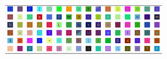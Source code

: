 <table>
<tr>
<td><img src="68.gif"></td>
<td><img src="78.gif"></td>
<td><img src="45.gif"></td>
<td><img src="5B.gif"></td>
<td><img src="46.gif"></td>
<td><img src="35.gif"></td>
<td><img src="60.gif"></td>
<td><img src="39.gif"></td>
<td><img src="23.gif"></td>
<td><img src="gr3.gif"></td>
<td><img src="4A.gif"></td>
<td><img src="6A.gif"></td>
<td><img src="41.gif"></td>
<td><img src="47.gif"></td>
<td><img src="38.gif"></td>
<td><img src="5A.gif"></td>
</tr>
<tr>
<td><img src="79.gif"></td>
<td><img src="21.gif"></td>
<td><img src="54.gif"></td>
<td><img src="62.gif"></td>
<td><img src="56.gif"></td>
<td><img src="50.gif"></td>
<td><img src="57.gif"></td>
<td><img src="32.gif"></td>
<td><img src="61.gif"></td>
<td><img src="3B.gif"></td>
<td><img src="63.gif"></td>
<td><img src="33.gif"></td>
<td><img src="72.gif"></td>
<td><img src="75.gif"></td>
<td><img src="2D.gif"></td>
<td><img src="6D.gif"></td>
</tr>
<tr>
<td><img src="4E.gif"></td>
<td><img src="31.gif"></td>
<td><img src="29.gif"></td>
<td><img src="22.gif"></td>
<td><img src="2C.gif"></td>
<td><img src="4C.gif"></td>
<td><img src="7E.gif"></td>
<td><img src="25.gif"></td>
<td><img src="2B.gif"></td>
<td><img src="30.gif"></td>
<td><img src="73.gif"></td>
<td><img src="67.gif"></td>
<td><img src="48.gif"></td>
<td><img src="2F.gif"></td>
<td><img src="7D.gif"></td>
<td><img src="27.gif"></td>
</tr>
<tr>
<td><img src="5D.gif"></td>
<td><img src="26.gif"></td>
<td><img src="44.gif"></td>
<td><img src="52.gif"></td>
<td><img src="59.gif"></td>
<td><img src="36.gif"></td>
<td><img src="6E.gif"></td>
<td><img src="gr1.gif"></td>
<td><img src="4D.gif"></td>
<td><img src="gr2.gif"></td>
<td><img src="65.gif"></td>
<td><img src="71.gif"></td>
<td><img src="6C.gif"></td>
<td><img src="58.gif"></td>
<td><img src="5F.gif"></td>
<td><img src="77.gif"></td>
</tr>
<tr>
<td><img src="24.gif"></td>
<td><img src="4F.gif"></td>
<td><img src="2E.gif"></td>
<td><img src="66.gif"></td>
<td><img src="5E.gif"></td>
<td><img src="4B.gif"></td>
<td><img src="3A.gif"></td>
<td><img src="6B.gif"></td>
<td><img src="7B.gif"></td>
<td><img src="28.gif"></td>
<td><img src="74.gif"></td>
<td><img src="53.gif"></td>
<td><img src="34.gif"></td>
<td><img src="69.gif"></td>
<td><img src="2A.gif"></td>
<td><img src="6F.gif"></td>
</tr>
<tr>
<td><img src="7A.gif"></td>
<td><img src="43.gif"></td>
<td><img src="42.gif"></td>
<td><img src="37.gif"></td>
<td><img src="76.gif"></td>
<td><img src="49.gif"></td>
<td><img src="55.gif"></td>
<td><img src="3E.gif"></td>
<td><img src="64.gif"></td>
<td><img src="7C.gif"></td>
<td><img src="40.gif"></td>
<td><img src="51.gif"></td>
<td><img src="3C.gif"></td>
<td><img src="3D.gif"></td>
<td><img src="3F.gif"></td>
<td><img src="70.gif"></td>
</tr>
</table>
